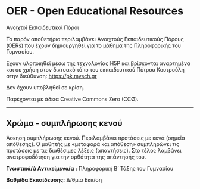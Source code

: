 # OER - Open Educational Resources
Aνοιχτοί Eκπαιδευτικοί Πόροι

Το παρόν αποθετήριο περιλαμβάνει Aνοιχτούς Eκπαιδευτικούς Πόρους (OERs) που έχουν δημιουργηθεί για το μάθημα της Πληροφορικής του Γυμνασίου.

Εχουν υλοποιηθεί μέσω της τεχνολογίας H5P και βρίσκονται αναρτημένα και σε χρήση στον δικτυακό τόπο του εκπαιδευτικού Πέτρου Κουτρούλη στην διεύθυνση: https://pk.mysch.gr

Δεν έχουν υποβληθεί σε κρίση.

Παρέχονται με άδεια Creative Commons Zero (CCØ). 

---

## Χρώμα - συμπλήρωσης κενού
Άσκηση συμπλήρωσης κενού. Περιλαμβάνει  προτάσεις με κενά (σημεία απόθεσης). Ο μαθητής με «μεταφορά και απόθεση» συμπληρώνει τις προτάσεις με τις διαθέσιμες λέξεις (απαντήσεις). Στο τέλος λαμβάνει ανατροφοδότηση για την ορθότητα της απάντησής του.

**Γνωστικό/ά Αντικείμενο/α :** Πληροφορική Β’ Τάξης του Γυμνασίου

**Βαθμίδα Εκπαίδευσης:** Δ/θμια Εκπ/ση
